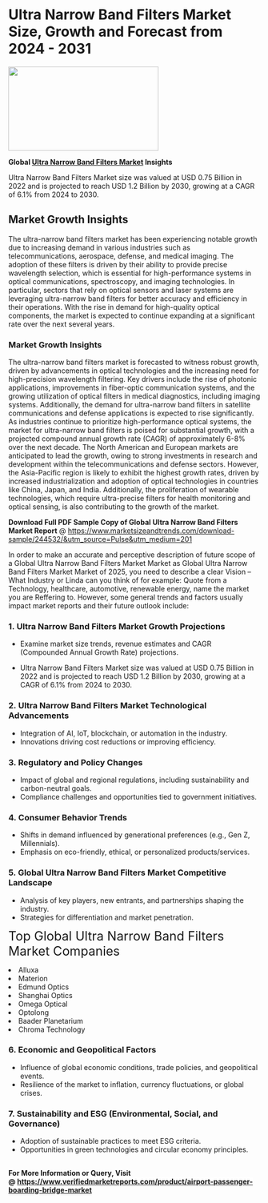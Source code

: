 <H1>Ultra Narrow Band Filters Market Size, Growth and Forecast from 2024 - 2031</H1><img class="aligncenter size-medium wp-image-584254" src="https://thirdeyenews.in/wp-content/uploads/2024/09/Global-Market-Research-300x168.jpeg" alt="" width="300" height="168" /><p><strong>Global&nbsp;<a href="https://www.marketsizeandtrends.com/download-sample/244532/&amp;utm_source=Pulse&amp;utm_medium=201">Ultra Narrow Band Filters Market</a> Insights</strong></p><p>Ultra Narrow Band Filters Market size was valued at USD 0.75 Billion in 2022 and is projected to reach USD 1.2 Billion by 2030, growing at a CAGR of 6.1% from 2024 to 2030.</p><p><h2>Market Growth Insights</h2> The ultra-narrow band filters market has been experiencing notable growth due to increasing demand in various industries such as telecommunications, aerospace, defense, and medical imaging. The adoption of these filters is driven by their ability to provide precise wavelength selection, which is essential for high-performance systems in optical communications, spectroscopy, and imaging technologies. In particular, sectors that rely on optical sensors and laser systems are leveraging ultra-narrow band filters for better accuracy and efficiency in their operations. With the rise in demand for high-quality optical components, the market is expected to continue expanding at a significant rate over the next several years. <h3>Market Growth Insights</h3> The ultra-narrow band filters market is forecasted to witness robust growth, driven by advancements in optical technologies and the increasing need for high-precision wavelength filtering. Key drivers include the rise of photonic applications, improvements in fiber-optic communication systems, and the growing utilization of optical filters in medical diagnostics, including imaging systems. Additionally, the demand for ultra-narrow band filters in satellite communications and defense applications is expected to rise significantly. As industries continue to prioritize high-performance optical systems, the market for ultra-narrow band filters is poised for substantial growth, with a projected compound annual growth rate (CAGR) of approximately 6-8% over the next decade. The North American and European markets are anticipated to lead the growth, owing to strong investments in research and development within the telecommunications and defense sectors. However, the Asia-Pacific region is likely to exhibit the highest growth rates, driven by increased industrialization and adoption of optical technologies in countries like China, Japan, and India. Additionally, the proliferation of wearable technologies, which require ultra-precise filters for health monitoring and optical sensing, is also contributing to the growth of the market. </p><p><span class=""><strong>Download Full PDF Sample Copy of Global Ultra Narrow Band Filters Market Report</strong> @ <a href="https://www.marketsizeandtrends.com/download-sample/244532/&amp;utm_source=Pulse&amp;utm_medium=201" target="_blank">https://www.marketsizeandtrends.com/download-sample/244532/&amp;utm_source=Pulse&amp;utm_medium=201</a></span></p><p>In order to make an accurate and perceptive description of future scope of a Global&nbsp;Ultra Narrow Band Filters Market Market as Global&nbsp;Ultra Narrow Band Filters Market Market of 2025, you need to describe a clear Vision &ndash; What Industry or Linda can you think of for example: Quote from a Technology, healthcare, automotive, renewable energy, name the market you are Reffering to. However, some general trends and factors usually impact market reports and their future outlook include:</p><h3>1.&nbsp;<strong>Ultra Narrow Band Filters Market Growth Projections</strong></h3><ul><li>Examine market size trends, revenue estimates and CAGR (Compounded Annual Growth Rate) projections.</li><li><p>Ultra Narrow Band Filters Market size was valued at USD 0.75 Billion in 2022 and is projected to reach USD 1.2 Billion by 2030, growing at a CAGR of 6.1% from 2024 to 2030.</p></li></ul><h3>2.&nbsp;<strong>Ultra Narrow Band Filters Market Technological Advancements</strong></h3><ul><li>Integration of AI, IoT, blockchain, or automation in the industry.</li><li>Innovations driving cost reductions or improving efficiency.</li></ul><h3>3.&nbsp;<strong>Regulatory and Policy Changes</strong></h3><ul><li>Impact of global and regional regulations, including sustainability and carbon-neutral goals.</li><li>Compliance challenges and opportunities tied to government initiatives.</li></ul><h3>4.&nbsp;<strong>Consumer Behavior Trends</strong></h3><ul><li>Shifts in demand influenced by generational preferences (e.g., Gen Z, Millennials).</li><li>Emphasis on eco-friendly, ethical, or personalized products/services.</li></ul><h3>5.&nbsp;<strong>Global Ultra Narrow Band Filters Market Competitive Landscape</strong></h3><ul><li>Analysis of key players, new entrants, and partnerships shaping the industry.</li><li>Strategies for differentiation and market penetration.</li></ul><p data-pm-slice="1 1 []"><span style="color: inherit; font-family: inherit; font-size: 25px;">Top Global Ultra Narrow Band Filters Market Companies</span></p><div class="" data-test-id=""><p><li>Alluxa</li><li> Materion</li><li> Edmund Optics</li><li> Shanghai Optics</li><li> Omega Optical</li><li> Optolong</li><li> Baader Planetarium</li><li> Chroma Technology</li></p></div><h3>6.&nbsp;<strong>Economic and Geopolitical Factors</strong></h3><ul><li>Influence of global economic conditions, trade policies, and geopolitical events.</li><li>Resilience of the market to inflation, currency fluctuations, or global crises.</li></ul><h3>7.&nbsp;<strong>Sustainability and ESG (Environmental, Social, and Governance)</strong></h3><ul><li>Adoption of sustainable practices to meet ESG criteria.</li><li>Opportunities in green technologies and circular economy principles.</li></ul><h2><strong style="font-size: 14px;">For More Information or Query, Visit @&nbsp;</strong><a style="background-color: #ffffff; font-size: 14px;" href="https://www.marketsizeandtrends.com/report/ultra-narrow-band-filters-market/" target="_blank">https://www.verifiedmarketreports.com/product/airport-passenger-boarding-bridge-market</a></h2>
